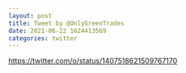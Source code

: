 ```yaml
--- 
layout: post 
title: Tweet by @OnlyGreenTrades 
date: 2021-06-22 1624413569 
categories: twitter 
--- 
```

https://twitter.com/o/status/1407518621509767170